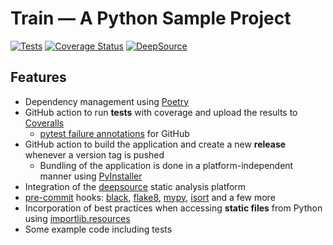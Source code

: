 
# Train — A Python Sample Project

[![Tests](https://github.com/thunze/train/actions/workflows/tests.yml/badge.svg)](https://github.com/thunze/train/actions/workflows/tests.yml)
[![Coverage Status](https://coveralls.io/repos/github/thunze/train/badge.svg?branch=dev&t=MaLMqA)](https://coveralls.io/github/thunze/train?branch=dev)
[![DeepSource](https://deepsource.io/gh/thunze/train.svg/?label=active+issues&show_trend=true&token=MANIVouBzNimIFTXsYQQJpau)](https://deepsource.io/gh/thunze/train/?ref=repository-badge)

## Features

- Dependency management using [Poetry](https://python-poetry.org/)
- GitHub action to run **tests** with coverage and upload the results to [Coveralls](https://coveralls.io/)
  - [pytest failure annotations](https://github.com/utgwkk/pytest-github-actions-annotate-failures) for GitHub
- GitHub action to build the application and create a new **release** whenever a version tag is pushed
  - Bundling of the application is done in a platform-independent manner using [PyInstaller](https://pyinstaller.readthedocs.io/)
- Integration of the [deepsource](https://deepsource.io/) static analysis platform
- [pre-commit](https://pre-commit.com/) hooks: [black](https://black.readthedocs.io/), [flake8](https://flake8.pycqa.org/), [mypy](https://mypy.readthedocs.io/), [isort](https://pycqa.github.io/isort/) and a few more
- Incorporation of best practices when accessing **static files** from Python using [importlib.resources](https://docs.python.org/3/library/importlib.html#module-importlib.resources)
- Some example code including tests
